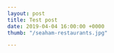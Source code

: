 ```yaml
---
layout: post
title: Test post
date: 2019-04-04 16:00:00 +0000
thumb: "/seaham-restaurants.jpg"

---
```

